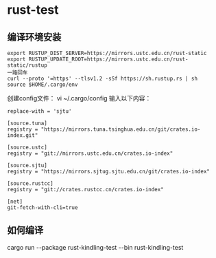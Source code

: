 # rust-test

## 编译环境安装
```
export RUSTUP_DIST_SERVER=https://mirrors.ustc.edu.cn/rust-static
export RUSTUP_UPDATE_ROOT=https://mirrors.ustc.edu.cn/rust-static/rustup
一路回车
curl --proto '=https' --tlsv1.2 -sSf https://sh.rustup.rs | sh
source $HOME/.cargo/env
```
创建config文件：
vi ~/.cargo/config
输入以下内容：
```
replace-with = 'sjtu'

[source.tuna]
registry = "https://mirrors.tuna.tsinghua.edu.cn/git/crates.io-index.git"

[source.ustc]
registry = "git://mirrors.ustc.edu.cn/crates.io-index"

[source.sjtu]
registry = "https://mirrors.sjtug.sjtu.edu.cn/git/crates.io-index"

[source.rustcc]
registry = "git://crates.rustcc.cn/crates.io-index"

[net]
git-fetch-with-cli=true

```
## 如何编译
cargo run --package rust-kindling-test --bin rust-kindling-test

